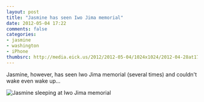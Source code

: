 ```yaml
---
layout: post
title: "Jasmine has seen Iwo Jima memorial"
date: 2012-05-04 17:22
comments: false
categories: 
- jasmine
- washington
- iPhone
thumbsrc: http://media.eick.us/2012/2012-05-04/1024x1024/2012-04-28at17.24.01.jpg
---
```

Jasmine, however, has seen Iwo Jima memorial (several times) and couldn't wake even wake up...



![Jasmine sleeping at Iwo Jima memorial](http://media.eick.us/media/photographs/2012/2012-05-04/2012-04-28at17.24.01.jpg)

